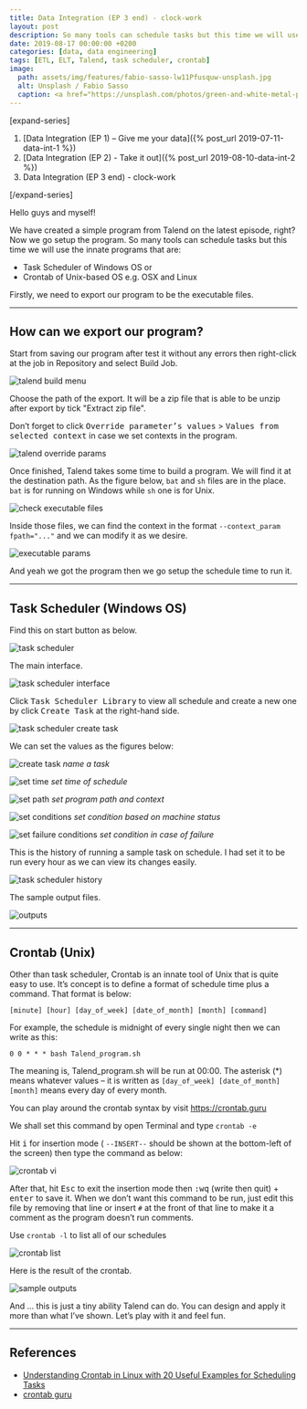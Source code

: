 ```yaml
---
title: Data Integration (EP 3 end) - clock-work
layout: post
description: So many tools can schedule tasks but this time we will use the innate programs.
date: 2019-08-17 00:00:00 +0200
categories: [data, data engineering]
tags: [ETL, ELT, Talend, task scheduler, crontab]
image: 
  path: assets/img/features/fabio-sasso-lw11Pfusquw-unsplash.jpg
  alt: Unsplash / Fabio Sasso
  caption: <a href="https://unsplash.com/photos/green-and-white-metal-pipe-lw11Pfusquw">Unsplash / Fabio Sasso</a>
---
```


[expand-series]

  1. [Data Integration (EP 1) – Give me your data]({% post_url 2019-07-11-data-int-1 %})
  1. [Data Integration (EP 2) - Take it out]({% post_url 2019-08-10-data-int-2 %})
  1. Data Integration (EP 3 end) - clock-work

[/expand-series]

Hello guys and myself!

We have created a simple program from Talend on the latest episode, right? Now we go setup the program. So many tools can schedule tasks but this time we will use the innate programs that are:

- Task Scheduler of Windows OS or
- Crontab of Unix-based OS e.g. OSX and Linux

Firstly, we need to export our program to be the executable files.

---

## How can we export our program?

Start from saving our program after test it without any errors then right-click at the job in Repository and select Build Job.

![talend build menu](https://bluebirzdotnet.s3.ap-southeast-1.amazonaws.com/data_integration_eps/Screen-Shot-2562-08-13-at-23.23.17.png)

Choose the path of the export. It will be a zip file that is able to be unzip after export by tick "Extract zip file".

Don’t forget to click <kbd>Override parameter’s values</kbd> > <kbd>Values from selected context</kbd> in case we set contexts in the program.

![talend override params](https://bluebirzdotnet.s3.ap-southeast-1.amazonaws.com/data_integration_eps/Screen-Shot-2562-08-13-at-23.29.09.png)

Once finished, Talend takes some time to build a program. We will find it at the destination path. As the figure below, `bat` and `sh` files are in the place. `bat` is for running on Windows while `sh` one is for Unix.

![check executable files](https://bluebirzdotnet.s3.ap-southeast-1.amazonaws.com/data_integration_eps/Screen-Shot-2562-08-13-at-23.37.31.png)

Inside those files, we can find the context in the format `--context_param fpath="..."` and we can modify it as we desire.

![executable params](https://bluebirzdotnet.s3.ap-southeast-1.amazonaws.com/data_integration_eps/Screen-Shot-2562-08-13-at-23.42.00.png)

And yeah we got the program then we go setup the schedule time to run it.

---

## Task Scheduler (Windows OS)

Find this on start button as below.

![task scheduler](https://bluebirzdotnet.s3.ap-southeast-1.amazonaws.com/data_integration_eps/task-scheduler.jpg)

The main interface.

![task scheduler interface](https://bluebirzdotnet.s3.ap-southeast-1.amazonaws.com/data_integration_eps/task-scheduler-02.jpg)

Click <kbd>Task Scheduler Library</kbd> to view all schedule and create a new one by click <kbd>Create Task</kbd> at the right-hand side.

![task scheduler create task](https://bluebirzdotnet.s3.ap-southeast-1.amazonaws.com/data_integration_eps/task-scheduler-03.png)

We can set the values as the figures below:

![create task](https://bluebirzdotnet.s3.ap-southeast-1.amazonaws.com/data_integration_eps/task-scheduler-04.png)
*name a task*

![set time](https://bluebirzdotnet.s3.ap-southeast-1.amazonaws.com/data_integration_eps/task-scheduler-05.jpg)
*set time of schedule*

![set path](https://bluebirzdotnet.s3.ap-southeast-1.amazonaws.com/data_integration_eps/task-scheduler-06.jpg)
*set program path and context*

![set conditions](https://bluebirzdotnet.s3.ap-southeast-1.amazonaws.com/data_integration_eps/task-scheduler-07.jpg)
*set condition based on machine status*

![set failure conditions](https://bluebirzdotnet.s3.ap-southeast-1.amazonaws.com/data_integration_eps/task-scheduler-08.jpg)
*set condition in case of failure*

This is the history of running a sample task on schedule. I had set it to be run every hour as we can view its changes easily.

![task scheduler history](https://bluebirzdotnet.s3.ap-southeast-1.amazonaws.com/data_integration_eps/task-scheduler-09.png)

The sample output files.

![outputs](https://bluebirzdotnet.s3.ap-southeast-1.amazonaws.com/data_integration_eps/task-scheduler-10.jpg)

---

## Crontab (Unix)

Other than task scheduler, Crontab is an innate tool of Unix that is quite easy to use. It’s concept is to define a format of schedule time plus a command. That format is below:

`[minute] [hour] [day_of_week] [date_of_month] [month] [command]`

For example, the schedule is midnight of every single night then we can write as this:

`0 0 * * * bash Talend_program.sh`

The meaning is, Talend_program.sh will be run at 00:00. The asterisk (*) means whatever values – it is written as `[day_of_week] [date_of_month] [month]` means every day of every month.

You can play around the crontab syntax by visit <https://crontab.guru>

We shall set this command by open Terminal and type `crontab -e`

Hit <kbd>i</kbd> for insertion mode ( `--INSERT--` should be shown at the bottom-left of the screen) then type the command as below:

![crontab vi](https://bluebirzdotnet.s3.ap-southeast-1.amazonaws.com/data_integration_eps/Screen-Shot-2562-08-14-at-22.09.18.png)

After that, hit <kbd>Esc</kbd> to exit the insertion mode then <kbd>:wq</kbd> (write then quit) + <kbd>enter</kbd> to save it. When we don’t want this command to be run, just edit this file by removing that line or insert `#` at the front of that line to make it a comment as the program doesn’t run comments.

Use `crontab -l` to list all of our schedules

![crontab list](https://bluebirzdotnet.s3.ap-southeast-1.amazonaws.com/data_integration_eps/Screen-Shot-2562-08-14-at-22.17.52.png)

Here is the result of the crontab.

![sample outputs](https://bluebirzdotnet.s3.ap-southeast-1.amazonaws.com/data_integration_eps/Screen-Shot-2562-08-16-at-21.06.09.png)

And … this is just a tiny ability Talend can do. You can design and apply it more than what I’ve shown. Let’s play with it and feel fun.

---

## References

- [Understanding Crontab in Linux with 20 Useful Examples for Scheduling Tasks](https://tecadmin.net/crontab-in-linux-with-20-examples-of-cron-schedule/)
- [crontab guru](https://crontab.guru/)
